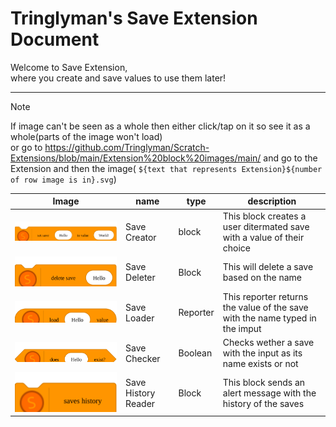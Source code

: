 # Tringlyman's Save Extension Document


Welcome to Save Extension,\
where you create and save values to use them later!

---
>[!NOTE]
>If image can't be seen as a whole then either click/tap on it so see it as a whole(parts of the image won't load)\
>or go to https://github.com/Tringlyman/Scratch-Extensions/blob/main/Extension%20block%20images/main/ and go to the Extension and then the image( `${text that represents Extension}${number of row image is in}.svg`)


|Image|name|type|description|
|---|---|---|---|
|![save1.svg](https://github.com/Tringlyman/Scratch-Extensions/blob/main/Extension%20block%20images/main/save%20Extension/save1.svg)|Save Creator|block|This block creates a user ditermated save with a value of their choice|
|![save2.svg](https://github.com/Tringlyman/Scratch-Extensions/blob/main/Extension%20block%20images/main/save%20Extension/save2.svg)|Save Deleter|Block|This will delete a save based on the name|
|![save3.svg](https://github.com/Tringlyman/Scratch-Extensions/blob/main/Extension%20block%20images/main/save%20Extension/save3.svg)|Save Loader|Reporter|This reporter returns the value of the save with the name typed in the imput|
|![save4.svg](https://github.com/Tringlyman/Scratch-Extensions/blob/main/Extension%20block%20images/main/save%20Extension/save4.svg)|Save Checker|Boolean|Checks wether a save with the input as its name exists or not|
|![save5.svg](https://github.com/Tringlyman/Scratch-Extensions/blob/main/Extension%20block%20images/main/save%20Extension/save5.svg)|Save History Reader|Block|This block sends an alert message with the history of the saves|
